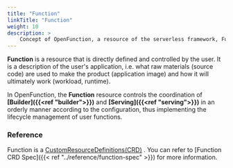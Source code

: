 ```yaml
---
title: "Function"
linkTitle: "Function"
weight: 10
description: >
    Concept of OpenFunction, a resource of the serverless framework, Function
---
```


**Function** is a resource that is directly defined and controlled by the user. It is a description of the user's application, i.e. what raw materials (source code) are used to make the product (application image) and how it will ultimately work (workload, runtime).

In OpenFunction, the **Function** resource controls the coordination of **[Builder]({{<ref "builder">}})** and **[Serving]({{<ref "serving">}})** in an orderly manner according to the configuration, thus implementing the lifecycle management of user functions.

### Reference

Function is a [CustomResourceDefinitions(CRD)](https://kubernetes.io/docs/tasks/extend-kubernetes/custom-resources/custom-resource-definitions/) . You can refer to [Function CRD Spec]({{< ref "../reference/function-spec" >}}) for more information.

